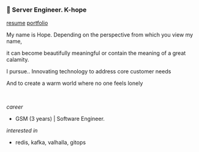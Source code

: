 ### 👋 Server Engineer. K-hope

[resume](https://drive.google.com/file/d/1WdvDjQagb6erfOBOTPTIEPzedJsaCniW/view?usp=drive_link) [portfolio](https://drive.google.com/file/d/1hkqA4XthmZbU9ZshdfapninPLjUBYbL_/view?usp=sharing)

My name is Hope. Depending on the perspective from which you view my name, 

it can become beautifully meaningful or contain the meaning of a great calamity.

I pursue.. Innovating technology to address core customer needs

And to create a warm world where no one feels lonely

<br>

*career*
- GSM (3 years) | Software Engineer.

*interested in*
- redis, kafka, valhalla, gitops
